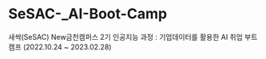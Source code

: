 # SeSAC-_AI-Boot-Camp
새싹(SeSAC) New금천캠퍼스 2기 인공지능 과정 : 기업데이터를 활용한 AI 취업 부트캠프 (2022.10.24 ~ 2023.02.28)
